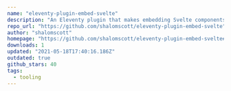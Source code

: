 ```yaml
---
name: "eleventy-plugin-embed-svelte"
description: "An Eleventy plugin that makes embedding Svelte components in your static pages painfully easy."
repo_url: "https://github.com/shalomscott/eleventy-plugin-embed-svelte"
author: "shalomscott"
homepage: "https://github.com/shalomscott/eleventy-plugin-embed-svelte#readme"
downloads: 1
updated: "2021-05-18T17:40:16.186Z"
outdated: true
github_stars: 40
tags: 
  - tooling
---
```

